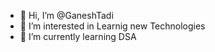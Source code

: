 - 👋 Hi, I’m @GaneshTadi
- 👀 I’m interested in Learnig new Technologies
- 🌱 I’m currently learning DSA

<!---
GaneshTadi/GaneshTadi is a ✨ special ✨ repository because its `README.md` (this file) appears on your GitHub profile.
You can click the Preview link to take a look at your changes.
--->

